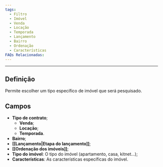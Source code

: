 ```yaml
---
tags:
  - Filtro
  - Imóvel
  - Venda
  - Locação
  - Temporada
  - Lançamento
  - Bairro
  - Ordenação
  - Características
FAQs Relacionadas:
---
```

---
## Definição

Permite escolher um tipo específico de imóvel que será pesquisado.

## Campos

- **Tipo de contrato**;
	- **Venda**;
	- **Locação**;
	- **Temporada**.
- **Bairro**;
- **[[Lançamento|Etapa do lançamento]]**;
- **[[Ordenação dos imóveis]]**;
- **Tipo do imóvel**: O tipo do imóvel (apartamento, casa, kitnet...);
- **Características**: As características específicas do imóvel.